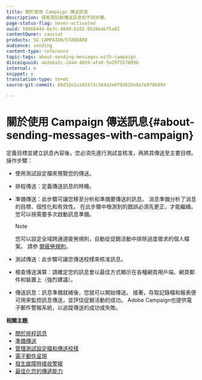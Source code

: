 ```yaml
---
title: 關於使用 Campaign 傳送訊息
description: 探索測試和傳送訊息的不同步驟。
page-status-flag: never-activated
uuid: 58666444-6e7c-4049-b2d2-8b26eabf5a82
contentOwner: sauviat
products: SG_CAMPAIGN/STANDARD
audience: sending
content-type: reference
topic-tags: about-sending-messages-with-campaign
discoiquuid: ae2eba1c-24ad-4839-afa9-5a2975570d9b
internal: n
snippet: y
translation-type: tm+mt
source-git-commit: 8bd32e1ca93473c384a3e079362bb9afe978699d

---
```



# 關於使用 Campaign 傳送訊息{#about-sending-messages-with-campaign}

定義目標並建立訊息內容後，您必須先進行測試並核准，再將其傳送至主要目標。 操作步驟：

* 使用測試設定檔來預覽您的傳送。
* 排程傳送：定義傳送訊息的時機。
* 準備傳送：此步驟可讓您移至分析和準備要傳送的訊息。 消息準備分析了消息的目標、個性化和有效性。 在此步驟中檢測到的錯誤必須先更正，才能繼續。 您可以視需要多次啟動訊息準備。

   >[!NOTE]
   >
   >您可以設定全域跨通道疲勞規則，自動從促銷活動中排除過度徵求的個人檔案。 請參 [閱疲勞規則](../../administration/using/fatigue-rules.md)。

* 測試傳送：此步驟可讓您傳送校樣來核准訊息。
* 檢查傳送演算：請確定您的訊息會以最佳方式顯示在各種網頁用戶端、網頁郵件和裝置上（強烈建議）。
* 傳送訊息：訊息準備就緒後，您就可以開始傳送。 接著，存取記錄檔和報表便可用來監控訊息傳送，並評估促銷活動的成功。 Adobe Campaign也提供電子郵件警報系統，以追蹤傳送的成功或失敗。

**相關主題**:

* [關於排程訊息](../../sending/using/about-scheduling-messages.md)
* [準備傳送](../../sending/using/preparing-the-send.md)
* [管理測試設定檔和傳送校樣](../../sending/using/managing-test-profiles-and-sending-proofs.md)
* [電子郵件呈現](../../sending/using/email-rendering.md)
* [發生故障時接收警報](../../sending/using/receiving-alerts-when-failures-happen.md)
* [最佳化您的傳遞能力](../../sending/using/about-deliverability.md)
